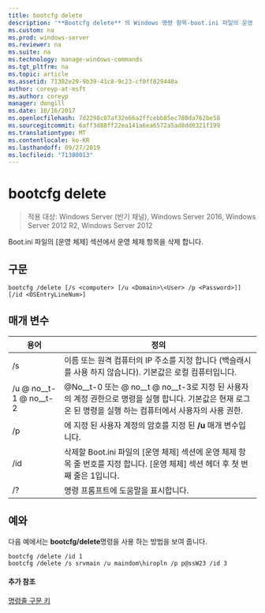 ```yaml
---
title: bootcfg delete
description: '**Bootcfg delete** 의 Windows 명령 항목-boot.ini 파일의 운영 체제 섹션에서 운영 체제 항목을 삭제 합니다.'
ms.custom: na
ms.prod: windows-server
ms.reviewer: na
ms.suite: na
ms.technology: manage-windows-commands
ms.tgt_pltfrm: na
ms.topic: article
ms.assetid: 71382e29-9b39-41c8-9c23-cf0ff829440a
author: coreyp-at-msft
ms.author: coreyp
manager: dongill
ms.date: 10/16/2017
ms.openlocfilehash: 7d2298c07af32e66a2ffcebb85ec780da762be58
ms.sourcegitcommit: 6aff3d88ff22ea141a6ea6572a5ad8dd6321f199
ms.translationtype: MT
ms.contentlocale: ko-KR
ms.lasthandoff: 09/27/2019
ms.locfileid: "71380013"
---
```

# <a name="bootcfg-delete"></a>bootcfg delete

>적용 대상: Windows Server (반기 채널), Windows Server 2016, Windows Server 2012 R2, Windows Server 2012

Boot.ini 파일의 [운영 체제] 섹션에서 운영 체제 항목을 삭제 합니다.

## <a name="syntax"></a>구문
```
bootcfg /delete [/s <computer> [/u <Domain>\<User> /p <Password>]] [/id <OSEntryLineNum>]
```
## <a name="parameters"></a>매개 변수

|         용어         |                                                                                             정의                                                                                              |
|----------------------|-----------------------------------------------------------------------------------------------------------------------------------------------------------------------------------------------------|
|    /s <computer>     |                                         이름 또는 원격 컴퓨터의 IP 주소를 지정 합니다 (백슬래시를 사용 하지 않습니다). 기본값은 로컬 컴퓨터입니다.                                          |
| /u <Domain> @ no__t-1 @ no__t-2  | @No__t-0 또는 <Domain> @ no__t @ no__t-3로 지정 된 사용자의 계정 권한으로 명령을 실행 합니다. 기본값은 현재 로그온 된 명령을 실행 하는 컴퓨터에서 사용자의 사용 권한. |
|    /p <Password>     |                                                        에 지정 된 사용자 계정의 암호를 지정 된 **/u** 매개 변수입니다.                                                        |
| /id <OSEntryLineNum> |        삭제할 Boot.ini 파일의 [운영 체제] 섹션에 운영 체제 항목 줄 번호를 지정 합니다. [운영 체제] 섹션 헤더 후 첫 번째 줄은 1입니다.        |
|          /?          |                                                                                명령 프롬프트에 도움말을 표시합니다.                                                                                 |

## <a name="BKMK_examples"></a>예와
다음 예에서는 **bootcfg/delete**명령을 사용 하는 방법을 보여 줍니다.
```
bootcfg /delete /id 1
bootcfg /delete /s srvmain /u maindom\hiropln /p p@ssW23 /id 3
```
#### <a name="additional-references"></a>추가 참조
[명령줄 구문 키](command-line-syntax-key.md)
